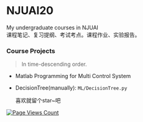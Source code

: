 # NJUAI20
My undergraduate courses in NJUAI  
课程笔记、复习提纲、考试考点。课程作业、实验报告。  

### Course Projects  
>In time-descending order.
* Matlab Programming for Multi Control System
* DecisionTree(manually): `ML/DecisionTree.py`
  
  喜欢就留个star~吧  
  
[![Page Views Count](https://badges.toozhao.com/badges/01GYHDTSQX9KXBYG96T2V35KPH/green.svg)](https://badges.toozhao.com/stats/01GYHDTSQX9KXBYG96T2V35KPH "Get your own page views count badge on badges.toozhao.com")
